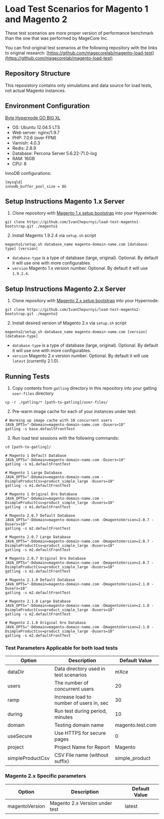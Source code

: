# Load Test Scenarios for Magento 1 and Magento 2

These test scenarios are more proper version of performance benchmark than the one that was performed by MageCore Inc.

You can find original test scenarios at the following repository with the links to original research:
[https://github.com/magecorelab/magento-load-test](https://github.com/magecorelab/magento-load-test)

## Repository Structure

This reposistory contains only simulations and data source for load tests, not actual Magento instances.

## Environment Configuration

[Byte Hypernode GO BIG XL](https://www.byte.nl/hosting/magento/prijzen)

* OS: Ubuntu 12.04.5 LTS
* Web server: nginx/1.9.7
* PHP: 7.0.6 (over FPM)
* Varnish: 4.0.3
* Redis: 2.8.9
* Database: Percona Server 5.6.22-71.0-log
* RAM: 16GB
* CPU: 8

InnoDB configurations:

```
[mysqld]
innodb_buffer_pool_size = 8G
```

## Setup Instructions Magento 1.x Server

1. Clone repository with [Magento 1.x setup bootstrap](https://github.com/IvanChepurnyi/load-test-magento1-bootstrap) into your Hypernode:
```console
git clone https://github.com/IvanChepurnyi/load-test-magento1-bootstrap.git ./magento1
```

2. Install Magento 1.9.2.4 via `setup.sh` script

```console
magento1/setup.sh database_name magento-domain-name.com [database-type] [version]
```

* `database-type` is a type of database (large, original). Optional. By default it will use one with more configurables.
* `version` Magento 1.x version number. Optional. By default it will use `1.9.2.4`.


## Setup Instructions Magento 2.x Server


1. Clone repository with [Magento 2.x setup bootstrap](https://github.com/IvanChepurnyi/load-test-magento2-bootstrap) into your Hypernode:
```console
git clone https://github.com/IvanChepurnyi/load-test-magento2-bootstrap.git ./magento2
```

2. Install desired version of Magento 2.x via `setup.sh` script

```console
magento2/setup.sh database_name magento-domain-name.com [version] [database-type]
```

* `database-type` is a type of database (large, original). Optional. By default it will use one with more configurables.
* `version` Magento 2.x version number. Optional. By default it will use `latest` (currently 2.1.0).

## Running Tests

1. Copy contents from `gatling` directory in this repository into your gatling `user-files` directory
```console
cp -r ./gatling/* [path-to-gatling]/user-files/
```

2. Pre-warm image cache for each of your instances under test:

```console
# Warming up image cache with 10 concurrent users
JAVA_OPTS="-Ddomain=magento-domain-name.com -Dusers=10"
gatling -s base.defaultFrontTest
```

3. Run load test sessions with the following commands:

```console
cd [path-to-gatling]/

# Magento 1 Default Database
JAVA_OPTS="-Ddomain=magento-domain-name.com -Dusers=10"
gatling -s m1.defaultFrontTest

# Magento 1 Large Database
JAVA_OPTS="-Ddomain=magento-domain-name.com -DsimpleProductCsv=product_simple_large -Dusers=10"
gatling -s m1.defaultFrontTest

# Magento 1 Original Oro Database
JAVA_OPTS="-Ddomain=magento-domain-name.com -DsimpleProductCsv=product_simple_large -Dusers=10"
gatling -s m1.defaultFrontTest

# Magento 2.0.7 Default Database
JAVA_OPTS="-Ddomain=magento-domain-name.com -DmagentoVersion=2.0.7 -Dusers=10"
gatling -s m2.defaultFrontTest

# Magento 2.0.7 Large Database
JAVA_OPTS="-Ddomain=magento-domain-name.com -DmagentoVersion=2.0.7 -DsimpleProductCsv=product_simple_large -Dusers=10"
gatling -s m2.defaultFrontTest

# Magento 2.0.7 Original Oro Database
JAVA_OPTS="-Ddomain=magento-domain-name.com -DmagentoVersion=2.0.7 -DsimpleProductCsv=product_simple_large -Dusers=10"
gatling -s m2.defaultFrontTest

# Magento 2.1.0 Default Database
JAVA_OPTS="-Ddomain=magento-domain-name.com -DmagentoVersion=2.1.0 -Dusers=10"
gatling -s m2.defaultFrontTest

# Magento 2.1.0 Large Database
JAVA_OPTS="-Ddomain=magento-domain-name.com -DmagentoVersion=2.1.0 -DsimpleProductCsv=product_simple_large -Dusers=10"
gatling -s m2.defaultFrontTest

# Magento 2.1.0 Original Oro Database
JAVA_OPTS="-Ddomain=magento-domain-name.com -DmagentoVersion=2.1.0 -DsimpleProductCsv=product_simple_large -Dusers=10"
gatling -s m2.defaultFrontTest
```

### Test Parameters Applicable for both load tests
| Option | Description | Default Value |
| --- | --- | --- |
| dataDir | Data directory used in test scenarios | mXce |
| users | The number of concurrent users | 20 |
| ramp | Increase load to number of users in, sec | 30 |
| during | Run test during period, minutes | 10 |
| domain | Testing domain name | magento.test.com |
| useSecure | Use HTTPS for secure pages | 0 |
| project | Project Name for Report | Magento |
| simpleProductCsv | CSV File name (without suffix) | simple_product |

### Magento 2.x Specific parameters
| Option | Description | Default Value |
| --- | --- | --- |
| magentoVersion | Magento 2.x Version under test | latest |

